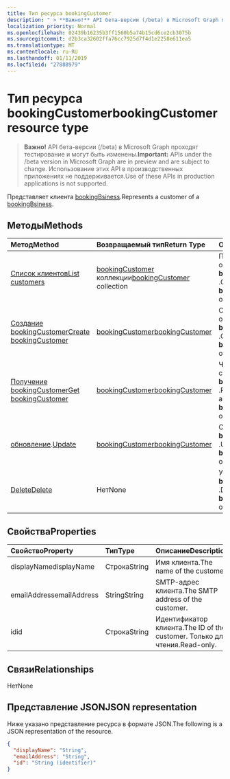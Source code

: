 ```yaml
---
title: Тип ресурса bookingCustomer
description: " > **Важно!** API бета-версии (/beta) в Microsoft Graph проходят тестирование и могут быть изменены. Использование этих API в производственных приложениях не поддерживается."
localization_priority: Normal
ms.openlocfilehash: 02439b16235b3ff1560b5a74b15cd6ce2cb3075b
ms.sourcegitcommit: d2b3ca32602ffa76cc7925d7f4d1e2258e611ea5
ms.translationtype: MT
ms.contentlocale: ru-RU
ms.lasthandoff: 01/11/2019
ms.locfileid: "27888979"
---
```

# <a name="bookingcustomer-resource-type"></a><span data-ttu-id="7af4f-104">Тип ресурса bookingCustomer</span><span class="sxs-lookup"><span data-stu-id="7af4f-104">bookingCustomer resource type</span></span>

 > <span data-ttu-id="7af4f-105">**Важно!** API бета-версии (/beta) в Microsoft Graph проходят тестирование и могут быть изменены.</span><span class="sxs-lookup"><span data-stu-id="7af4f-105">**Important:** APIs under the /beta version in Microsoft Graph are in preview and are subject to change.</span></span> <span data-ttu-id="7af4f-106">Использование этих API в производственных приложениях не поддерживается.</span><span class="sxs-lookup"><span data-stu-id="7af4f-106">Use of these APIs in production applications is not supported.</span></span>
 
<span data-ttu-id="7af4f-107">Представляет клиента [bookingBsiness](bookingbusiness.md).</span><span class="sxs-lookup"><span data-stu-id="7af4f-107">Represents a customer of a [bookingBsiness](bookingbusiness.md).</span></span>


## <a name="methods"></a><span data-ttu-id="7af4f-108">Методы</span><span class="sxs-lookup"><span data-stu-id="7af4f-108">Methods</span></span>

| <span data-ttu-id="7af4f-109">Метод</span><span class="sxs-lookup"><span data-stu-id="7af4f-109">Method</span></span>           | <span data-ttu-id="7af4f-110">Возвращаемый тип</span><span class="sxs-lookup"><span data-stu-id="7af4f-110">Return Type</span></span>    |<span data-ttu-id="7af4f-111">Описание</span><span class="sxs-lookup"><span data-stu-id="7af4f-111">Description</span></span>|
|:---------------|:--------|:----------|
|[<span data-ttu-id="7af4f-112">Список клиентов</span><span class="sxs-lookup"><span data-stu-id="7af4f-112">List customers</span></span>](../api/bookingbusiness-list-customers.md) | <span data-ttu-id="7af4f-113">[bookingCustomer](bookingcustomer.md) коллекции</span><span class="sxs-lookup"><span data-stu-id="7af4f-113">[bookingCustomer](bookingcustomer.md) collection</span></span> | <span data-ttu-id="7af4f-114">Получите список объектов **bookingCustomer** .</span><span class="sxs-lookup"><span data-stu-id="7af4f-114">Get a list of **bookingCustomer** objects.</span></span> |
|[<span data-ttu-id="7af4f-115">Создание bookingCustomer</span><span class="sxs-lookup"><span data-stu-id="7af4f-115">Create bookingCustomer</span></span>](../api/bookingbusiness-post-customers.md) | [<span data-ttu-id="7af4f-116">bookingCustomer</span><span class="sxs-lookup"><span data-stu-id="7af4f-116">bookingCustomer</span></span>](bookingcustomer.md) | <span data-ttu-id="7af4f-117">Создание нового объекта **bookingCustomer** .</span><span class="sxs-lookup"><span data-stu-id="7af4f-117">Create a new **bookingCustomer** object.</span></span> |
|[<span data-ttu-id="7af4f-118">Получение bookingCustomer</span><span class="sxs-lookup"><span data-stu-id="7af4f-118">Get bookingCustomer</span></span>](../api/bookingcustomer-get.md) | [<span data-ttu-id="7af4f-119">bookingCustomer</span><span class="sxs-lookup"><span data-stu-id="7af4f-119">bookingCustomer</span></span>](bookingcustomer.md) |<span data-ttu-id="7af4f-120">Чтение свойства и связи объекта **bookingCustomer** .</span><span class="sxs-lookup"><span data-stu-id="7af4f-120">Read the properties and relationships of a **bookingCustomer** object.</span></span>|
|<span data-ttu-id="7af4f-121">[обновление](../api/bookingcustomer-update.md).</span><span class="sxs-lookup"><span data-stu-id="7af4f-121">[Update](../api/bookingcustomer-update.md)</span></span> | [<span data-ttu-id="7af4f-122">bookingCustomer</span><span class="sxs-lookup"><span data-stu-id="7af4f-122">bookingCustomer</span></span>](bookingcustomer.md) |<span data-ttu-id="7af4f-123">Обновление объекта **bookingCustomer** .</span><span class="sxs-lookup"><span data-stu-id="7af4f-123">Update a **bookingCustomer** object.</span></span> |
|[<span data-ttu-id="7af4f-124">Delete</span><span class="sxs-lookup"><span data-stu-id="7af4f-124">Delete</span></span>](../api/bookingcustomer-delete.md) | <span data-ttu-id="7af4f-125">Нет</span><span class="sxs-lookup"><span data-stu-id="7af4f-125">None</span></span> |<span data-ttu-id="7af4f-126">Удалите объект **bookingCustomer** .</span><span class="sxs-lookup"><span data-stu-id="7af4f-126">Delete a **bookingCustomer** object.</span></span> |

## <a name="properties"></a><span data-ttu-id="7af4f-127">Свойства</span><span class="sxs-lookup"><span data-stu-id="7af4f-127">Properties</span></span>
| <span data-ttu-id="7af4f-128">Свойство</span><span class="sxs-lookup"><span data-stu-id="7af4f-128">Property</span></span>     | <span data-ttu-id="7af4f-129">Тип</span><span class="sxs-lookup"><span data-stu-id="7af4f-129">Type</span></span>   |<span data-ttu-id="7af4f-130">Описание</span><span class="sxs-lookup"><span data-stu-id="7af4f-130">Description</span></span>|
|:---------------|:--------|:----------|
|<span data-ttu-id="7af4f-131">displayName</span><span class="sxs-lookup"><span data-stu-id="7af4f-131">displayName</span></span>|<span data-ttu-id="7af4f-132">Строка</span><span class="sxs-lookup"><span data-stu-id="7af4f-132">String</span></span>|<span data-ttu-id="7af4f-133">Имя клиента.</span><span class="sxs-lookup"><span data-stu-id="7af4f-133">The name of the customer.</span></span>|
|<span data-ttu-id="7af4f-134">emailAddress</span><span class="sxs-lookup"><span data-stu-id="7af4f-134">emailAddress</span></span>|<span data-ttu-id="7af4f-135">String</span><span class="sxs-lookup"><span data-stu-id="7af4f-135">String</span></span>|<span data-ttu-id="7af4f-136">SMTP-адрес клиента.</span><span class="sxs-lookup"><span data-stu-id="7af4f-136">The SMTP address of the customer.</span></span>|
|<span data-ttu-id="7af4f-137">id</span><span class="sxs-lookup"><span data-stu-id="7af4f-137">id</span></span>|<span data-ttu-id="7af4f-138">Строка</span><span class="sxs-lookup"><span data-stu-id="7af4f-138">String</span></span>| <span data-ttu-id="7af4f-139">Идентификатор клиента.</span><span class="sxs-lookup"><span data-stu-id="7af4f-139">The ID of the customer.</span></span> <span data-ttu-id="7af4f-140">Только для чтения.</span><span class="sxs-lookup"><span data-stu-id="7af4f-140">Read-only.</span></span>|

## <a name="relationships"></a><span data-ttu-id="7af4f-141">Связи</span><span class="sxs-lookup"><span data-stu-id="7af4f-141">Relationships</span></span>
<span data-ttu-id="7af4f-142">Нет</span><span class="sxs-lookup"><span data-stu-id="7af4f-142">None</span></span>


## <a name="json-representation"></a><span data-ttu-id="7af4f-143">Представление JSON</span><span class="sxs-lookup"><span data-stu-id="7af4f-143">JSON representation</span></span>

<span data-ttu-id="7af4f-144">Ниже указано представление ресурса в формате JSON.</span><span class="sxs-lookup"><span data-stu-id="7af4f-144">The following is a JSON representation of the resource.</span></span>

<!-- {
  "blockType": "resource",
  "optionalProperties": [

  ],
  "@odata.type": "microsoft.graph.bookingCustomer"
}-->

```json
{
  "displayName": "String",
  "emailAddress": "String",
  "id": "String (identifier)"
}

```

<!-- uuid: 8fcb5dbc-d5aa-4681-8e31-b001d5168d79
2015-10-25 14:57:30 UTC -->
<!-- {
  "type": "#page.annotation",
  "description": "bookingCustomer resource",
  "keywords": "",
  "section": "documentation",
  "tocPath": ""
}-->
